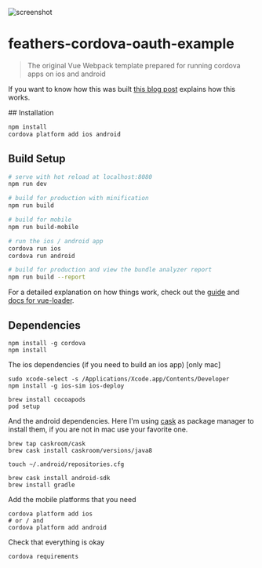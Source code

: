 ![screenshot](https://raw.githubusercontent.com/ellipticaldoor/vue-webpack-cordova/master/screenshot.jpg)

# feathers-cordova-oauth-example

> The original Vue Webpack template prepared for running cordova apps on ios and android

If you want to know how this was built [this blog post](https://ellipticaldoor.com/2017-10-22-making-work-the-vue-js-template-with-cordova/) explains how this works.

## Installation
``` bash
npm install
cordova platform add ios android
```

## Build Setup

``` bash
# serve with hot reload at localhost:8080
npm run dev

# build for production with minification
npm run build

# build for mobile
npm run build-mobile

# run the ios / android app
cordova run ios
cordova run android

# build for production and view the bundle analyzer report
npm run build --report
```

For a detailed explanation on how things work, check out the [guide](http://vuejs-templates.github.io/webpack/) and [docs for vue-loader](http://vuejs.github.io/vue-loader).

## Dependencies
``` shell
npm install -g cordova
npm install
```

The ios dependencies (if you need to build an ios app) [only mac]
``` shell
sudo xcode-select -s /Applications/Xcode.app/Contents/Developer
npm install -g ios-sim ios-deploy

brew install cocoapods
pod setup
```

And the android dependencies. Here I'm using [cask](https://caskroom.github.io/) as package manager to install them, if you are not in mac use your favorite one.
``` shell
brew tap caskroom/cask
brew cask install caskroom/versions/java8

touch ~/.android/repositories.cfg

brew cask install android-sdk
brew install gradle
```

Add the mobile platforms that you need
``` shell
cordova platform add ios
# or / and
cordova platform add android
```

Check that everything is okay
``` shell
cordova requirements
```
